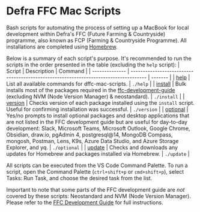 # Defra FFC Mac Scripts

Bash scripts for automating the process of setting up a MacBook for local development within Defra's FFC (Future Farming & Countryside) programme, also known as FCP (Farming & Countryside Programme). All installations are completed using [Homebrew](https://brew.sh/).  

Below is a summary of each script's purpose. It's recommended to run the scripts in the order presented in the table (excluding the `help` script):
| Script | Description | Command |
| -------------- | ------------------------------------------------------------------------------------ | ------- |
| [help](./help) | List all available commands for dffc-mac-scripts. | `./help` |
| [install](./install) | Bulk installs most of the packages required in the [ffc-development-guide](https://github.com/DEFRA/ffc-development-guide/blob/main/docs/local-development-setup/index.md) (excluding NVM (Node Version Manager) & neostandard). | `./install` |
| [version](./version) | Checks version of each package installed using the `install` script. Useful for confirming installation was successful. | `./version` |
| [optional](./optional) | Yes/no prompts to install optional packages and desktop applications that are not listed in the FFC development guide but are useful for day-to-day development: Slack, Microsoft Teams, Microsoft Outlook, Google Chrome, Obsidian, draw.io, pgAdmin 4, postgresql@14, MongoDB Compass, mongosh, Postman, Lens, K9s, Azure Data Studio, and Azure Storage Explorer, and yq. | `./optional` |
| [update](./update) | Checks and downloads any updates for Homebrew and packages installed via Homebrew. | `./update` |

All scripts can be executed from the VS Code Command Palette. To run a script, open the Command Palette (`ctrl+shift+p` or `cmd+shift+p`), select Tasks: Run Task, and choose the desired task from the list.

Important to note that some parts of the FFC development guide are _not_ covered by these scripts: Neostandard and NVM (Node Version Manager). Please refer to the [FFC Development Guide](https://github.com/DEFRA/ffc-development-guide) for full instructions.
